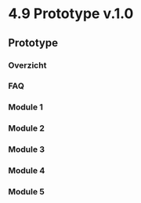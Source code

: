 # 4.9 Prototype v.1.0

## Prototype

### Overzicht



### FAQ



### Module 1



### Module 2



### Module 3



### Module 4



### Module 5

